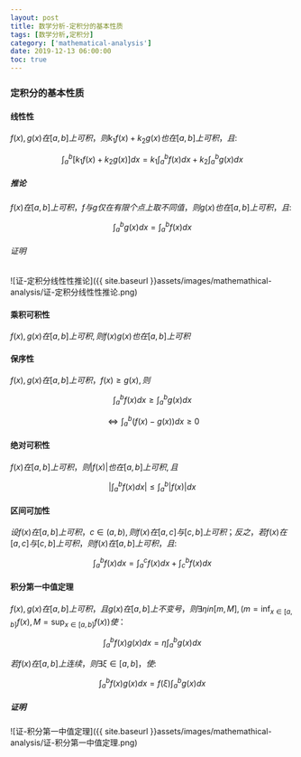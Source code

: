 ```yaml
---
layout: post
title: 数学分析-定积分的基本性质
tags: [数学分析,定积分]
category: ['mathematical-analysis']
date: 2019-12-13 06:00:00
toc: true
---
```


### 定积分的基本性质

#### 线性性

$f(x),g(x)在[a,b]上可积，则k_1f(x)+k_2g(x)也在[a,b]上可积，且:$

$$\int_{a}^b[k_1f(x)+k_2g(x)]dx=k_1\int_{a}^bf(x)dx+k_2\int_{a}^bg(x)dx$$

##### 推论

$f(x)在[a,b]上可积，f与g仅在有限个点上取不同值，则g(x)也在[a,b]上可积，且:$

$$\int_{a}^bg(x)dx = \int_{a}^bf(x)dx$$

###### 证明

![证-定积分线性性推论]({{ site.baseurl }}assets/images/mathemathical-analysis/证-定积分线性性推论.png)

#### 乘积可积性

$f(x),g(x)在[a,b]上可积,则f(x)g(x)也在[a,b]上可积$

#### 保序性

$f(x),g(x)在[a,b]上可积，f(x)\ge g(x),则$

$$\int_{a}^bf(x)dx\ge \int_{a}^bg(x)dx$$

$$\Longleftrightarrow \int_{a}^b(f(x)-g(x))dx\ge 0$$

#### 绝对可积性

$f(x)在[a,b]上可积，则\vert f(x) \vert 也在[a,b]上可积,且$

$$\vert \int_{a}^bf(x)dx \vert \le \int_{a}^b\vert f(x)\vert dx$$

#### 区间可加性

$设f(x)在[a,b]上可积，c\in(a,b),则f(x)在[a,c]与[c,b]上可积；反之，若f(x)在[a,c]与[c,b]上可积，则f(x)在[a,b]上可积，且:$

$$\int_a^bf(x)dx =\int_a^cf(x)dx + \int_c^bf(x)dx$$

#### 积分第一中值定理

$f(x),g(x)在[a,b]上可积，且g(x)在[a,b]上不变号，则\exists \eta in [m,M],(m=\inf_{x\in[a,b]} f(x),M=\sup_{x\in[a,b]} f(x))使：$

$$\int_a^bf(x)g(x)dx = \eta \int_a^bg(x)dx$$

$若f(x)在[a,b]上连续，则\exists \xi \in [a,b]，使:$

$$\int_a^bf(x)g(x)dx = f(\xi)\int_a^bg(x)dx$$

##### 证明

![证-积分第一中值定理]({{ site.baseurl }}assets/images/mathemathical-analysis/证-积分第一中值定理.png)